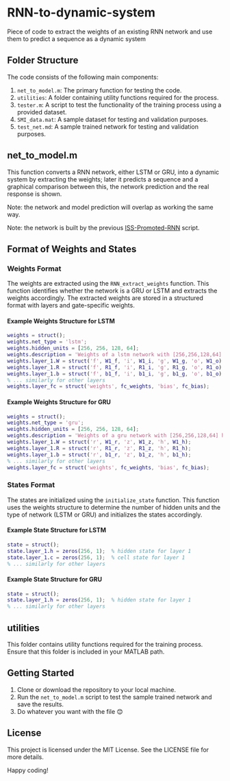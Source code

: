 # RNN-to-dynamic-system
Piece of code to extract the weights of an existing RNN network and use them to predict a sequence as a dynamic system


## Folder Structure

The code consists of the following main components:

1. `net_to_model.m`: The primary function for testing the code.
2. `utilities`: A folder containing utility functions required for the process.
3. `tester.m`: A script to test the functionality of the training process using a provided dataset.
4. `SMI_data.mat`: A sample dataset for testing and validation purposes.
5. `test_net.md`: A sample trained network for testing and validation purposes.

## net_to_model.m

This function converts a RNN network, either LSTM or GRU, into a dynamic system by extracting the weights; later it predicts a sequence and a graphical comparison between this, the network prediction and the real response is shown.

Note: the network and model prediction will overlap as working the same way.

Note: the network is built by the previous [ISS-Promoted-RNN](https://github.com/StefanoDeCarli/ISS-Promoted-RNN) script.

## Format of Weights and States

### Weights Format

The weights are extracted using the `RNN_extract_weights` function. This function identifies whether the network is a GRU or LSTM and extracts the weights accordingly. The extracted weights are stored in a structured format with layers and gate-specific weights.

#### Example Weights Structure for LSTM
```matlab
weights = struct();
weights.net_type = 'lstm';
weights.hidden_units = [256, 256, 128, 64];
weights.description = 'Weights of a lstm network with [256,256,128,64] hidden units';
weights.layer_1.W = struct('f', W1_f, 'i', W1_i, 'g', W1_g, 'o', W1_o);
weights.layer_1.R = struct('f', R1_f, 'i', R1_i, 'g', R1_g, 'o', R1_o);
weights.layer_1.b = struct('f', b1_f, 'i', b1_i, 'g', b1_g, 'o', b1_o);
% ... similarly for other layers
weights.layer_fc = struct('weights', fc_weights, 'bias', fc_bias);
```

#### Example Weights Structure for GRU
```matlab
weights = struct();
weights.net_type = 'gru';
weights.hidden_units = [256, 256, 128, 64];
weights.description = 'Weights of a gru network with [256,256,128,64] hidden units';
weights.layer_1.W = struct('r', W1_r, 'z', W1_z, 'h', W1_h);
weights.layer_1.R = struct('r', R1_r, 'z', R1_z, 'h', R1_h);
weights.layer_1.b = struct('r', b1_r, 'z', b1_z, 'h', b1_h);
% ... similarly for other layers
weights.layer_fc = struct('weights', fc_weights, 'bias', fc_bias);
```

### States Format
The states are initialized using the `initialize_state` function. This function uses the weights structure to determine the number of hidden units and the type of network (LSTM or GRU) and initializes the states accordingly.

#### Example State Structure for LSTM
```matlab
state = struct();
state.layer_1.h = zeros(256, 1);  % hidden state for layer 1
state.layer_1.c = zeros(256, 1);  % cell state for layer 1
% ... similarly for other layers
```
#### Example State Structure for GRU
```matlab
state = struct();
state.layer_1.h = zeros(256, 1);  % hidden state for layer 1
% ... similarly for other layers
```

utilities
-------------

This folder contains utility functions required for the training process. Ensure that this folder is included in your MATLAB path.

Getting Started
---------------

1.  Clone or download the repository to your local machine. 
2.  Run the `net_to_model.m` script to test the sample trained network and save the results.
3.  Do whatever you want with the file :blush:

License
-------

This project is licensed under the MIT License. See the LICENSE file for more details.

Happy coding!
